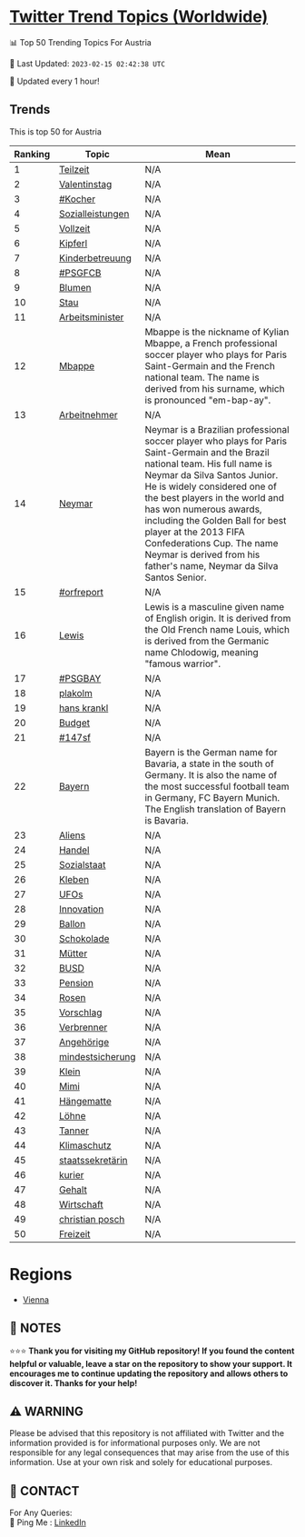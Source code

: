[Twitter Trend Topics (Worldwide)](https://github.com/ErcinDedeoglu/Twitter-Trend-Topics)
==========


📊 Top 50 Trending Topics For Austria

📆 Last Updated: `2023-02-15 02:42:38 UTC`

🔧 Updated every 1 hour!


## Trends

This is top 50 for Austria

| Ranking | Topic | Mean |
| ------- | ------------ | ------------ |
| 1 | [Teilzeit](http://twitter.com/search?q=Teilzeit) | N/A |
| 2 | [Valentinstag](http://twitter.com/search?q=Valentinstag) | N/A |
| 3 | [#Kocher](http://twitter.com/search?q=%23Kocher) | N/A |
| 4 | [Sozialleistungen](http://twitter.com/search?q=Sozialleistungen) | N/A |
| 5 | [Vollzeit](http://twitter.com/search?q=Vollzeit) | N/A |
| 6 | [Kipferl](http://twitter.com/search?q=Kipferl) | N/A |
| 7 | [Kinderbetreuung](http://twitter.com/search?q=Kinderbetreuung) | N/A |
| 8 | [#PSGFCB](http://twitter.com/search?q=%23PSGFCB) | N/A |
| 9 | [Blumen](http://twitter.com/search?q=Blumen) | N/A |
| 10 | [Stau](http://twitter.com/search?q=Stau) | N/A |
| 11 | [Arbeitsminister](http://twitter.com/search?q=Arbeitsminister) | N/A |
| 12 | [Mbappe](http://twitter.com/search?q=Mbappe) | Mbappe is the nickname of Kylian Mbappe, a French professional soccer player who plays for Paris Saint-Germain and the French national team. The name is derived from his surname, which is pronounced "em-bap-ay". |
| 13 | [Arbeitnehmer](http://twitter.com/search?q=Arbeitnehmer) | N/A |
| 14 | [Neymar](http://twitter.com/search?q=Neymar) | Neymar is a Brazilian professional soccer player who plays for Paris Saint-Germain and the Brazil national team. His full name is Neymar da Silva Santos Junior. He is widely considered one of the best players in the world and has won numerous awards, including the Golden Ball for best player at the 2013 FIFA Confederations Cup. The name Neymar is derived from his father's name, Neymar da Silva Santos Senior. |
| 15 | [#orfreport](http://twitter.com/search?q=%23orfreport) | N/A |
| 16 | [Lewis](http://twitter.com/search?q=Lewis) | Lewis is a masculine given name of English origin. It is derived from the Old French name Louis, which is derived from the Germanic name Chlodowig, meaning "famous warrior". |
| 17 | [#PSGBAY](http://twitter.com/search?q=%23PSGBAY) | N/A |
| 18 | [plakolm](http://twitter.com/search?q=plakolm) | N/A |
| 19 | [hans krankl](http://twitter.com/search?q=hans+krankl) | N/A |
| 20 | [Budget](http://twitter.com/search?q=Budget) | N/A |
| 21 | [#147sf](http://twitter.com/search?q=%23147sf) | N/A |
| 22 | [Bayern](http://twitter.com/search?q=Bayern) | Bayern is the German name for Bavaria, a state in the south of Germany. It is also the name of the most successful football team in Germany, FC Bayern Munich. The English translation of Bayern is Bavaria. |
| 23 | [Aliens](http://twitter.com/search?q=Aliens) | N/A |
| 24 | [Handel](http://twitter.com/search?q=Handel) | N/A |
| 25 | [Sozialstaat](http://twitter.com/search?q=Sozialstaat) | N/A |
| 26 | [Kleben](http://twitter.com/search?q=Kleben) | N/A |
| 27 | [UFOs](http://twitter.com/search?q=UFOs) | N/A |
| 28 | [Innovation](http://twitter.com/search?q=Innovation) | N/A |
| 29 | [Ballon](http://twitter.com/search?q=Ballon) | N/A |
| 30 | [Schokolade](http://twitter.com/search?q=Schokolade) | N/A |
| 31 | [Mütter](http://twitter.com/search?q=M%c3%bctter) | N/A |
| 32 | [BUSD](http://twitter.com/search?q=BUSD) | N/A |
| 33 | [Pension](http://twitter.com/search?q=Pension) | N/A |
| 34 | [Rosen](http://twitter.com/search?q=Rosen) | N/A |
| 35 | [Vorschlag](http://twitter.com/search?q=Vorschlag) | N/A |
| 36 | [Verbrenner](http://twitter.com/search?q=Verbrenner) | N/A |
| 37 | [Angehörige](http://twitter.com/search?q=Angeh%c3%b6rige) | N/A |
| 38 | [mindestsicherung](http://twitter.com/search?q=mindestsicherung) | N/A |
| 39 | [Klein](http://twitter.com/search?q=Klein) | N/A |
| 40 | [Mimi](http://twitter.com/search?q=Mimi) | N/A |
| 41 | [Hängematte](http://twitter.com/search?q=H%c3%a4ngematte) | N/A |
| 42 | [Löhne](http://twitter.com/search?q=L%c3%b6hne) | N/A |
| 43 | [Tanner](http://twitter.com/search?q=Tanner) | N/A |
| 44 | [Klimaschutz](http://twitter.com/search?q=Klimaschutz) | N/A |
| 45 | [staatssekretärin](http://twitter.com/search?q=staatssekret%c3%a4rin) | N/A |
| 46 | [kurier](http://twitter.com/search?q=kurier) | N/A |
| 47 | [Gehalt](http://twitter.com/search?q=Gehalt) | N/A |
| 48 | [Wirtschaft](http://twitter.com/search?q=Wirtschaft) | N/A |
| 49 | [christian posch](http://twitter.com/search?q=christian+posch) | N/A |
| 50 | [Freizeit](http://twitter.com/search?q=Freizeit) | N/A |



# Regions

* [Vienna](</Austria/Vienna.md>)



## 📝 NOTES

⭐⭐⭐ **Thank you for visiting my GitHub repository! If you found the content helpful or valuable, leave a star on the repository to show your support. It encourages me to continue updating the repository and allows others to discover it. Thanks for your help!**


## ⚠️ WARNING

Please be advised that this repository is not affiliated with Twitter and the information provided is for informational purposes only. We are not responsible for any legal consequences that may arise from the use of this information. Use at your own risk and solely for educational purposes.


## 📨 CONTACT

 For Any Queries:  
            🏓 Ping Me : [LinkedIn](https://www.linkedin.com/in/ercindedeoglu/)
